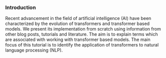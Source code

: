 ### Introduction
Recent advancement in the field of artificial intelligence (AI) have been characterized by the evolution of transformers and transformer based models. We present its implementation from scratch using information from other blog posts, tutorials and literature. The aim is to explain terms which are associated with working with transformer based models. The main focus of this tutorial is to identify the application of transformers to natural language processing (NLP).